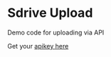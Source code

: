 # Sdrive Upload
Demo code for uploading via API

Get your [apikey here](https://sdrive.app/user/api") 
